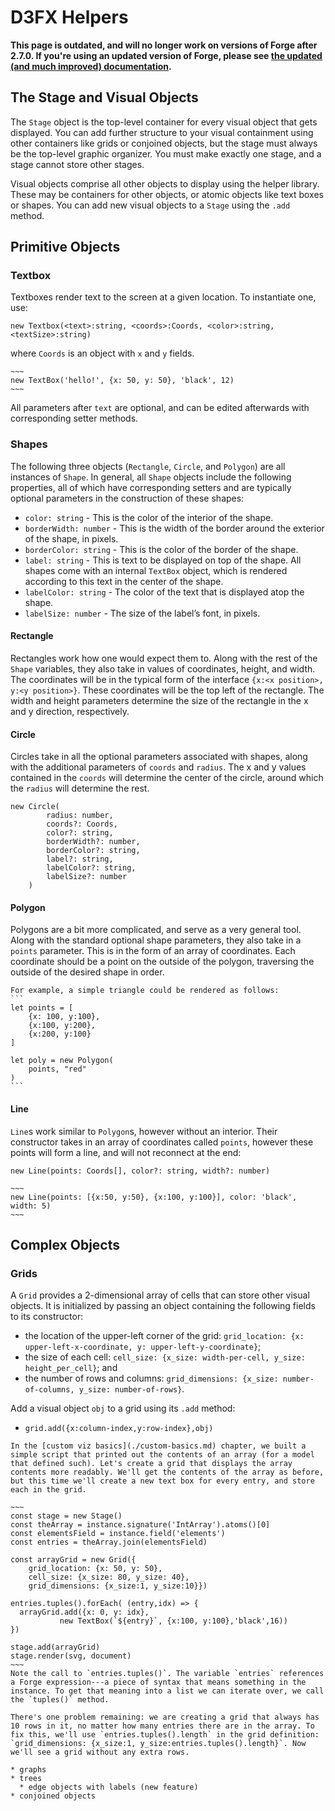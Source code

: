 # D3FX Helpers

**This page is outdated, and will no longer work on versions of Forge after 2.7.0. If you're using an updated version of Forge, please see [the updated (and much improved) documentation](./d3fx_apr23.md).**

## The Stage and Visual Objects

The `Stage` object is the top-level container for every visual object that gets displayed. You can add further structure to your visual containment using other containers like grids or conjoined objects, but the stage must always be the top-level graphic organizer. You must make exactly one stage, and a stage cannot store other stages. 

Visual objects comprise all other objects to display using the helper library. These may be containers for other objects, or atomic objects like text boxes or shapes. You can add new visual objects to a `Stage` using the `.add` method. 

## Primitive Objects

### Textbox

Textboxes render text to the screen at a given location. To instantiate one, use:

```
new Textbox(<text>:string, <coords>:Coords, <color>:string, <textSize>:string)
```
where `Coords` is an object with `x` and `y` fields. 

```admonish example title="TextBox"
~~~
new TextBox('hello!', {x: 50, y: 50}, 'black', 12)
~~~
```

All parameters after `text` are optional, and can be edited afterwards with corresponding setter methods. 

###  Shapes

The following three objects (`Rectangle`, `Circle`, and `Polygon`) are all instances of `Shape`. In general, all `Shape` objects include the following properties, all of which have corresponding setters and are typically optional parameters in the construction of these shapes:
* `color: string` - This is the color of the interior of the shape.
* `borderWidth: number` - This is the width of the border around the exterior of the shape, in pixels. 
* `borderColor: string` - This is the color of the border of the shape. 
* `label: string` - This is text to be displayed on top of the shape. All shapes come with an internal `TextBox` object, which is rendered according to this text in the center of the shape. 
* `labelColor: string` - The color of the text that is displayed atop the shape. 
* `labelSize: number` - The size of the label’s font, in pixels. 

#### Rectangle

Rectangles work how one would expect them to. Along with the rest of the `Shape` variables, they also take in values of coordinates, height, and width. The coordinates will be in the typical form of the interface `{x:<x position>, y:<y position>}`. These coordinates will be the top left of the rectangle. The width and height parameters determine the size of the rectangle in the x and y direction, respectively.

#### Circle

Circles take in all the optional parameters associated with shapes, along with the additional parameters of `coords` and `radius`. The x and y values contained in the `coords` will determine the center of the circle, around which the `radius` will determine the rest. 

```
new Circle(
        radius: number,
        coords?: Coords,
        color?: string,
        borderWidth?: number,
        borderColor?: string,
        label?: string,
        labelColor?: string,
        labelSize?: number
    )
```

#### Polygon

Polygons are a bit more complicated, and serve as a very general tool. Along with the standard optional shape parameters, they also take in a `points` parameter. This is in the form of an array of coordinates. Each coordinate should be a point on the outside of the polygon, traversing the outside of the desired shape in order. 

~~~admonish example title="A simple triangle"
For example, a simple triangle could be rendered as follows:
```
let points = [
    {x: 100, y:100},
    {x:100, y:200},
    {x:200, y:100}
]

let poly = new Polygon(
    points, "red"
)
```
~~~

#### Line

`Line`s work similar to `Polygon`s, however without an interior. Their constructor takes in an array of coordinates called `points`, however these points will form a line, and will not reconnect at the end:

```
new Line(points: Coords[], color?: string, width?: number)
```

```admonish example title="Line"
~~~
new Line(points: [{x:50, y:50}, {x:100, y:100}], color: 'black', width: 5)
~~~
```

## Complex Objects

### Grids

A `Grid` provides a 2-dimensional array of cells that can store other visual objects. It is initialized by passing an object containing the following fields to its constructor:
* the location of the upper-left corner of the grid: `grid_location: {x: upper-left-x-coordinate, y: upper-left-y-coordinate}`;
* the size of each cell: `cell_size: {x_size: width-per-cell, y_size: height_per_cell}`; and 
* the number of rows and columns: `grid_dimensions: {x_size: number-of-columns, y_size: number-of-rows}`.

Add a visual object `obj` to a grid using its `.add` method:
* `grid.add({x:column-index,y:row-index},obj)`

```admonish example title="Cleaning Up the Array"
In the [custom viz basics](./custom-basics.md) chapter, we built a simple script that printed out the contents of an array (for a model that defined such). Let's create a grid that displays the array contents more readably. We'll get the contents of the array as before, but this time we'll create a new text box for every entry, and store each in the grid.

~~~
const stage = new Stage()
const theArray = instance.signature('IntArray').atoms()[0]
const elementsField = instance.field('elements')
const entries = theArray.join(elementsField)

const arrayGrid = new Grid({
    grid_location: {x: 50, y: 50},
    cell_size: {x_size: 80, y_size: 40},
    grid_dimensions: {x_size:1, y_size:10}})

entries.tuples().forEach( (entry,idx) => {
  arrayGrid.add({x: 0, y: idx}, 
           new TextBox(`${entry}`, {x:100, y:100},'black',16))
})

stage.add(arrayGrid)
stage.render(svg, document)
~~~
Note the call to `entries.tuples()`. The variable `entries` references a Forge expression---a piece of syntax that means something in the instance. To get that meaning into a list we can iterate over, we call the `tuples()` method.

There's one problem remaining: we are creating a grid that always has 10 rows in it, no matter how many entries there are in the array. To fix this, we'll use `entries.tuples().length` in the grid definition: `grid_dimensions: {x_size:1, y_size:entries.tuples().length}`. Now we'll see a grid without any extra rows.
```

```admonish todo title="Other container objects"
* graphs
* trees
  * edge objects with labels (new feature)
* conjoined objects
```

